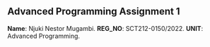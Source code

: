 <centre> <h2>**Advanced Programming Assignment 1**</h2> </center>
**Name**: Njuki Nestor Mugambi.
**REG_NO**: SCT212-0150/2022.
**UNIT**: Advanced Programming.
